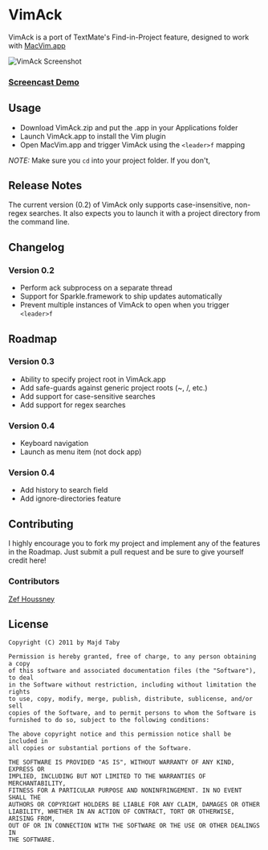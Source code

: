 
# VimAck

VimAck is a port of TextMate's Find-in-Project feature, designed to work with [MacVim.app](https://github.com/b4winckler/macvim)

![VimAck Screenshot](https://github.com/jtaby/VimAck/raw/master/resources/vimack_shot.png)

### [Screencast Demo](https://github.com/jtaby/VimAck/raw/master/resources/vimack_demo.mov)

## Usage

- Download VimAck.zip and put the .app in your Applications folder
- Launch VimAck.app to install the Vim plugin
- Open MacVim.app and trigger VimAck using the `<leader>f` mapping
	
*NOTE:* Make sure you `cd` into your project folder. If you don't, 

## Release Notes

The current version (0.2) of VimAck only supports case-insensitive, non-regex searches. It also expects you to launch it with a project directory from the command line.

## Changelog

### Version 0.2
- Perform ack subprocess on a separate thread
- Support for Sparkle.framework to ship updates automatically
- Prevent multiple instances of VimAck to open when you trigger `<leader>f`

## Roadmap

### Version 0.3
- Ability to specify project root in VimAck.app
- Add safe-guards against generic project roots (~, /, etc.)
- Add support for case-sensitive searches
- Add support for regex searches

### Version 0.4
- Keyboard navigation
- Launch as menu item (not dock app)

### Version 0.4
- Add history to search field
- Add ignore-directories feature

## Contributing

I highly encourage you to fork my project and implement any of the features in the Roadmap. Just submit a pull request and be sure to give yourself credit here!

### Contributors
[Zef Houssney](http://madebykiwi.com)


## License

	Copyright (C) 2011 by Majd Taby

	Permission is hereby granted, free of charge, to any person obtaining a copy
	of this software and associated documentation files (the "Software"), to deal
	in the Software without restriction, including without limitation the rights
	to use, copy, modify, merge, publish, distribute, sublicense, and/or sell
	copies of the Software, and to permit persons to whom the Software is
	furnished to do so, subject to the following conditions:

	The above copyright notice and this permission notice shall be included in
	all copies or substantial portions of the Software.

	THE SOFTWARE IS PROVIDED "AS IS", WITHOUT WARRANTY OF ANY KIND, EXPRESS OR
	IMPLIED, INCLUDING BUT NOT LIMITED TO THE WARRANTIES OF MERCHANTABILITY,
	FITNESS FOR A PARTICULAR PURPOSE AND NONINFRINGEMENT. IN NO EVENT SHALL THE
	AUTHORS OR COPYRIGHT HOLDERS BE LIABLE FOR ANY CLAIM, DAMAGES OR OTHER
	LIABILITY, WHETHER IN AN ACTION OF CONTRACT, TORT OR OTHERWISE, ARISING FROM,
	OUT OF OR IN CONNECTION WITH THE SOFTWARE OR THE USE OR OTHER DEALINGS IN
	THE SOFTWARE.